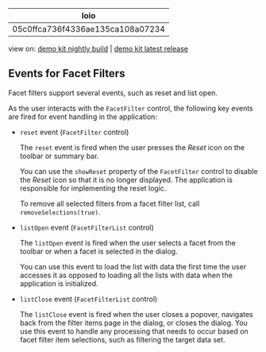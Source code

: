 <!-- loio05c0ffca736f4336ae135ca108a07234 -->

| loio |
| -----|
| 05c0ffca736f4336ae135ca108a07234 |

<div id="loio">

view on: [demo kit nightly build](https://openui5nightly.hana.ondemand.com/#/topic/05c0ffca736f4336ae135ca108a07234) | [demo kit latest release](https://openui5.hana.ondemand.com/#/topic/05c0ffca736f4336ae135ca108a07234)</div>

## Events for Facet Filters

Facet filters support several events, such as reset and list open.

As the user interacts with the `FacetFilter` control, the following key events are fired for event handling in the application:

-   `reset` event \(`FacetFilter` control\)

    The `reset` event is fired when the user presses the *Reset* icon on the toolbar or summary bar.

    You can use the `showReset` property of the `FacetFilter` control to disable the *Reset* icon so that it is no longer displayed. The application is responsible for implementing the reset logic.

    To remove all selected filters from a facet filter list, call `removeSelections(true)`.

-   `listOpen` event \(`FacetFilterList` control\)

    The `listOpen` event is fired when the user selects a facet from the toolbar or when a facet is selected in the dialog.

    You can use this event to load the list with data the first time the user accesses it as opposed to loading all the lists with data when the application is initialized.

-   `listClose` event \(`FacetFilterList` control\)

    The `listClose` event is fired when the user closes a popover, navigates back from the filter items page in the dialog, or closes the dialog. You use this event to handle any processing that needs to occur based on facet filter item selections, such as filtering the target data set.


